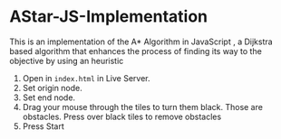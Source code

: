 # AStar-JS-Implementation
This is an implementation of the A* Algorithm in JavaScript , a Dijkstra based algorithm that enhances the process of finding its way to the objective by using an heuristic
1. Open in `index.html` in Live Server.
2. Set origin node.
3. Set end node.
4. Drag your mouse through the tiles to turn them black. Those are obstacles. Press over black tiles to remove obstacles
5. Press Start

